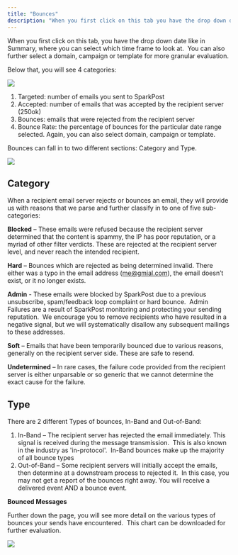 ```yaml
---
title: "Bounces"
description: "When you first click on this tab you have the drop down date like in Summary where you can select which time frame to look at You can also further select a domain campaign or template for more granular evaluation Below that you will see 4 categories Targeted number of..."
---
```


When you first click on this tab, you have the drop down date like in Summary, where you can select which time frame to look at.  You can also further select a domain, campaign or template for more granular evaluation.

Below that, you will see 4 categories:

![](media/bounces/bounces1_original.jpg)

1. Targeted: number of emails you sent to SparkPost
1. Accepted: number of emails that was accepted by the recipient server  (250ok)
1. Bounces: emails that were rejected from the recipient server 
1. Bounce Rate: the percentage of bounces for the particular date range selected. Again, you can also select domain, campaign or template.  

Bounces can fall in to two different sections: Category and Type.

![](media/bounces/bounce2_original.jpg)

## Category

When a recipient email server rejects or bounces an email, they will provide us with reasons that we parse and further classify in to one of five sub-categories:

**Blocked** – These emails were refused because the recipient server determined that the content is spammy, the IP has poor reputation, or a myriad of other filter verdicts. These are rejected at the recipient server level, and never reach the intended recipient.

**Hard** – Bounces which are rejected as being determined invalid. There either was a typo in the email address (me@gmial.com), the email doesn’t exist, or it no longer exists.

**Admin** - These emails were blocked by SparkPost due to a previous unsubscribe, spam/feedback loop complaint or hard bounce.  Admin Failures are a result of SparkPost monitoring and protecting your sending reputation.  We encourage you to remove recipients who have resulted in a negative signal, but we will systematically disallow any subsequent mailings to these addresses.

**Soft** – Emails that have been temporarily bounced due to various reasons, generally on the recipient server side. These are safe to resend.

**Undetermined** – In rare cases, the failure code provided from the recipient server is either unparsable or so generic that we cannot determine the exact cause for the failure. 

## Type

There are 2 different Types of bounces, In-Band and Out-of-Band:

1. In-Band – The recipient server has rejected the email immediately. This signal is received during the message transmission.  This is also known in the industry as 'in-protocol'.  In-Band bounces make up the majority of all bounce types
1. Out-of-Band – Some recipient servers will initially accept the emails, then determine at a downstream process to rejected it.  In this case, you may not get a report of the bounces right away. You will receive a delivered event AND a bounce event. 

**Bounced Messages**

Further down the page, you will see more detail on the various types of bounces your sends have encountered.  This chart can be downloaded for further evaluation.  

![](media/bounces/bounce3_original.jpg)
